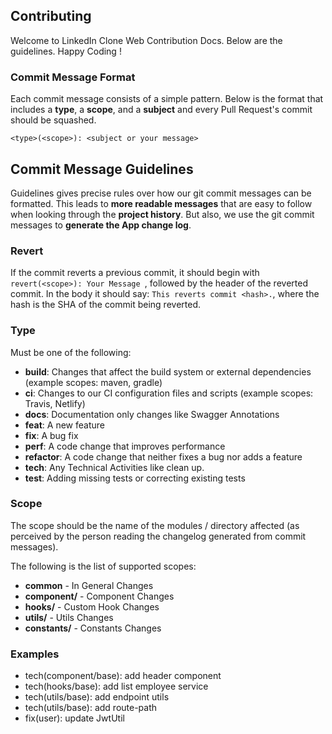 ## Contributing

Welcome to LinkedIn Clone Web Contribution Docs. Below are the guidelines. Happy Coding !

### Commit Message Format

Each commit message consists of a simple pattern. Below is the
format that includes a **type**, a **scope**, and a **subject** and every Pull Request's commit should be squashed.

```
<type>(<scope>): <subject or your message>
```

## Commit Message Guidelines

Guidelines gives precise rules over how our git commit messages can be formatted. This leads to **more
readable messages** that are easy to follow when looking through the **project history**. But also,
we use the git commit messages to **generate the App change log**.

### Revert

If the commit reverts a previous commit, it should begin with `revert(<scope>): Your Message `, followed by the header of the reverted commit. In the body it should say: `This reverts commit <hash>.`, where the hash is the SHA of the commit being reverted.

### Type

Must be one of the following:

- **build**: Changes that affect the build system or external dependencies (example scopes: maven, gradle)
- **ci**: Changes to our CI configuration files and scripts (example scopes: Travis, Netlify)
- **docs**: Documentation only changes like Swagger Annotations
- **feat**: A new feature
- **fix**: A bug fix
- **perf**: A code change that improves performance
- **refactor**: A code change that neither fixes a bug nor adds a feature
- **tech**: Any Technical Activities like clean up.
- **test**: Adding missing tests or correcting existing tests

### Scope

The scope should be the name of the modules / directory affected (as perceived by the person reading the changelog generated from commit messages).

The following is the list of supported scopes:

- **common** - In General Changes
- **component/<componentName>** - Component Changes
- **hooks/<customHookName>** - Custom Hook Changes
- **utils/<util-names>** - Utils Changes
- **constants/<constantNames>** - Constants Changes

### Examples

- tech(component/base): add header component
- tech(hooks/base): add list employee service
- tech(utils/base): add endpoint utils
- tech(utils/base): add route-path
- fix(user): update JwtUtil
